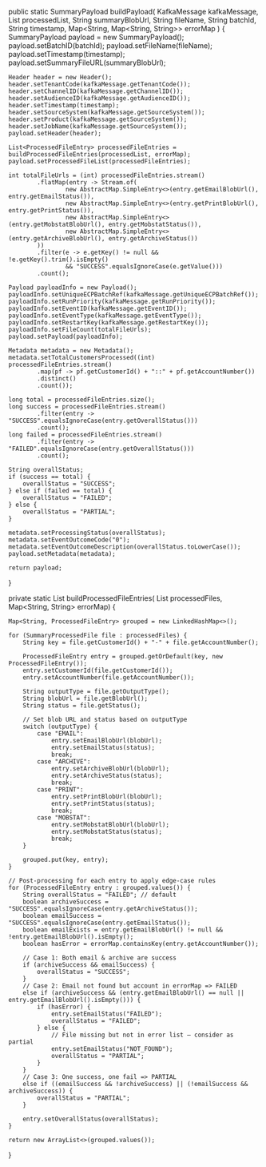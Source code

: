public static SummaryPayload buildPayload(
        KafkaMessage kafkaMessage,
        List<SummaryProcessedFile> processedList,
        String summaryBlobUrl,
        String fileName,
        String batchId,
        String timestamp,
        Map<String, Map<String, String>> errorMap
) {
    SummaryPayload payload = new SummaryPayload();
    payload.setBatchID(batchId);
    payload.setFileName(fileName);
    payload.setTimestamp(timestamp);
    payload.setSummaryFileURL(summaryBlobUrl);

    Header header = new Header();
    header.setTenantCode(kafkaMessage.getTenantCode());
    header.setChannelID(kafkaMessage.getChannelID());
    header.setAudienceID(kafkaMessage.getAudienceID());
    header.setTimestamp(timestamp);
    header.setSourceSystem(kafkaMessage.getSourceSystem());
    header.setProduct(kafkaMessage.getSourceSystem());
    header.setJobName(kafkaMessage.getSourceSystem());
    payload.setHeader(header);

    List<ProcessedFileEntry> processedFileEntries = buildProcessedFileEntries(processedList, errorMap);
    payload.setProcessedFileList(processedFileEntries);

    int totalFileUrls = (int) processedFileEntries.stream()
            .flatMap(entry -> Stream.of(
                    new AbstractMap.SimpleEntry<>(entry.getEmailBlobUrl(), entry.getEmailStatus()),
                    new AbstractMap.SimpleEntry<>(entry.getPrintBlobUrl(), entry.getPrintStatus()),
                    new AbstractMap.SimpleEntry<>(entry.getMobstatBlobUrl(), entry.getMobstatStatus()),
                    new AbstractMap.SimpleEntry<>(entry.getArchiveBlobUrl(), entry.getArchiveStatus())
            ))
            .filter(e -> e.getKey() != null && !e.getKey().trim().isEmpty()
                    && "SUCCESS".equalsIgnoreCase(e.getValue()))
            .count();

    Payload payloadInfo = new Payload();
    payloadInfo.setUniqueECPBatchRef(kafkaMessage.getUniqueECPBatchRef());
    payloadInfo.setRunPriority(kafkaMessage.getRunPriority());
    payloadInfo.setEventID(kafkaMessage.getEventID());
    payloadInfo.setEventType(kafkaMessage.getEventType());
    payloadInfo.setRestartKey(kafkaMessage.getRestartKey());
    payloadInfo.setFileCount(totalFileUrls);
    payload.setPayload(payloadInfo);

    Metadata metadata = new Metadata();
    metadata.setTotalCustomersProcessed((int) processedFileEntries.stream()
            .map(pf -> pf.getCustomerId() + "::" + pf.getAccountNumber())
            .distinct()
            .count());

    long total = processedFileEntries.size();
    long success = processedFileEntries.stream()
            .filter(entry -> "SUCCESS".equalsIgnoreCase(entry.getOverallStatus()))
            .count();
    long failed = processedFileEntries.stream()
            .filter(entry -> "FAILED".equalsIgnoreCase(entry.getOverallStatus()))
            .count();

    String overallStatus;
    if (success == total) {
        overallStatus = "SUCCESS";
    } else if (failed == total) {
        overallStatus = "FAILED";
    } else {
        overallStatus = "PARTIAL";
    }

    metadata.setProcessingStatus(overallStatus);
    metadata.setEventOutcomeCode("0");
    metadata.setEventOutcomeDescription(overallStatus.toLowerCase());
    payload.setMetadata(metadata);

    return payload;
}

private static List<ProcessedFileEntry> buildProcessedFileEntries(
        List<SummaryProcessedFile> processedFiles,
        Map<String, String> errorMap) {

    Map<String, ProcessedFileEntry> grouped = new LinkedHashMap<>();

    for (SummaryProcessedFile file : processedFiles) {
        String key = file.getCustomerId() + "-" + file.getAccountNumber();

        ProcessedFileEntry entry = grouped.getOrDefault(key, new ProcessedFileEntry());
        entry.setCustomerId(file.getCustomerId());
        entry.setAccountNumber(file.getAccountNumber());

        String outputType = file.getOutputType();
        String blobUrl = file.getBlobUrl();
        String status = file.getStatus();

        // Set blob URL and status based on outputType
        switch (outputType) {
            case "EMAIL":
                entry.setEmailBlobUrl(blobUrl);
                entry.setEmailStatus(status);
                break;
            case "ARCHIVE":
                entry.setArchiveBlobUrl(blobUrl);
                entry.setArchiveStatus(status);
                break;
            case "PRINT":
                entry.setPrintBlobUrl(blobUrl);
                entry.setPrintStatus(status);
                break;
            case "MOBSTAT":
                entry.setMobstatBlobUrl(blobUrl);
                entry.setMobstatStatus(status);
                break;
        }

        grouped.put(key, entry);
    }

    // Post-processing for each entry to apply edge-case rules
    for (ProcessedFileEntry entry : grouped.values()) {
        String overallStatus = "FAILED"; // default
        boolean archiveSuccess = "SUCCESS".equalsIgnoreCase(entry.getArchiveStatus());
        boolean emailSuccess = "SUCCESS".equalsIgnoreCase(entry.getEmailStatus());
        boolean emailExists = entry.getEmailBlobUrl() != null && !entry.getEmailBlobUrl().isEmpty();
        boolean hasError = errorMap.containsKey(entry.getAccountNumber());

        // Case 1: Both email & archive are success
        if (archiveSuccess && emailSuccess) {
            overallStatus = "SUCCESS";
        }
        // Case 2: Email not found but account in errorMap => FAILED
        else if (archiveSuccess && (entry.getEmailBlobUrl() == null || entry.getEmailBlobUrl().isEmpty())) {
            if (hasError) {
                entry.setEmailStatus("FAILED");
                overallStatus = "FAILED";
            } else {
                // File missing but not in error list — consider as partial
                entry.setEmailStatus("NOT_FOUND");
                overallStatus = "PARTIAL";
            }
        }
        // Case 3: One success, one fail => PARTIAL
        else if ((emailSuccess && !archiveSuccess) || (!emailSuccess && archiveSuccess)) {
            overallStatus = "PARTIAL";
        }

        entry.setOverallStatus(overallStatus);
    }

    return new ArrayList<>(grouped.values());
}


